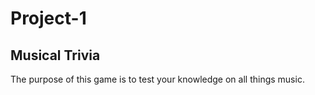 # Project-1
## Musical Trivia
The purpose of this game is to test your knowledge on all things music.
